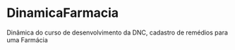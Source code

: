 # DinamicaFarmacia
Dinâmica do curso de desenvolvimento da DNC, cadastro de remédios para uma Farmácia
